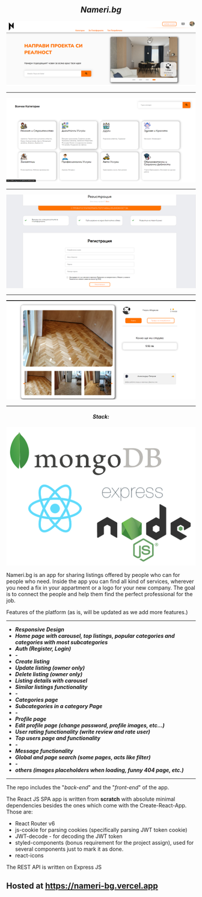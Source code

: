 <h2 align="center"><i>Nameri.bg </i></h3>
<p align="center">
      <a href="https://nameri-bg.vercel.app">
    <img src="./banner.png"/>
    <hr/>
    <img src="./categories.png"/>
    <hr/>
    <img src="./auth.png"/>
    <hr/>
    <img src="./listing.png"/>
    <hr/>
    </a>
<p>


<h4 align="center"><i>Stack: </i></h3>

<img src="./mern_logo.png"/>

Nameri.bg is an app for sharing listings offered by people who can for people who need. Inside the app you can find all kind of services, wherever you need a fix in your appartment or a logo for your new company.
The goal is to connect the people and help them find the perfect professional for the job.

Features of the platform (as is, will be updated as we add more features.)

<hr/>

- <i><b>Responsive Design</b></i>
- <i><b>Home page with carousel, top listings, popular categories and categories with most subcategories</b></i>
- <i><b>Auth (Register, Login)</b></i>
- <i><b>-</b></i>
- <i><b>Create listing</b></i>
- <i><b>Update listing (owner only)</b></i>
- <i><b>Delete listing (owner only)</b></i>
- <i><b>Listing details with carousel</b></i>
- <i><b>Similar listings functionality</b></i>
- <i><b>-</b></i>
- <i><b>Categories page</b></i>
- <i><b>Subcategories in a category Page</b></i>
- <i><b>-</b></i>
- <i><b>Profile page</b></i>
- <i><b>Edit profile page (change password, profile images, etc...)</b></i>
- <i><b>User rating functionality (write review and rate user)</b></i>
- <i><b>Top users page and functionality</b></i>
- <i><b>-</b></i>
- <i><b>Message functionality</b></i>
- <i><b>Global and page search (some pages, acts like filter)</b></i>
- <i><b>-</b></i>
- <i><b>others (images placeholders when loading, funny 404 page, etc.)</b></i>

<hr/>

The repo includes the "<i>back-end</i>" and the "<i>front-end</i>" of the app.


The React JS SPA app is written from <b>scratch</b> with absolute minimal dependencies besides the ones which come with the Create-React-App.
Those are:

- React Router v6
- js-cookie for parsing cookies (specifically parsing JWT token cookie)
- JWT-decode - for decoding the JWT token
- styled-components (bonus requirement for the project assign), used for several components just to mark it as done.
- react-icons

The REST API is written on Express JS

<h2>Hosted at <a href="https://nameri-bg.vercel.app/"/>https://nameri-bg.vercel.app</h2>
